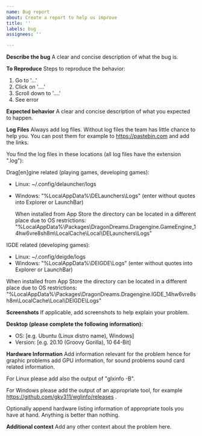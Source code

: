 ```yaml
---
name: Bug report
about: Create a report to help us improve
title: ''
labels: bug
assignees: ''

---
```


**Describe the bug**
A clear and concise description of what the bug is.

**To Reproduce**
Steps to reproduce the behavior:
1. Go to '...'
2. Click on '....'
3. Scroll down to '....'
4. See error

**Expected behavior**
A clear and concise description of what you expected to happen.

**Log Files**
Always add log files. Without log files the team has little chance to help you. You can post them for example to https://pastebin.com and add the links.

You find the log files in these locations (all log files have the extension ".log"):

Drag[en]gine related (playing games, developing games):
- Linux: ~/.config/delauncher/logs
- Windows: "%LocalAppData%\DELaunchers\Logs" (enter without quotes into Explorer or LaunchBar)
  
  When installed from App Store the directory can be located in a different place due to OS restrictions: "%LocalAppData%\Packages\DragonDreams.Dragengine.GameEngine_14hw6vre8sh8m\LocalCache\Local\DELaunchers\Logs"

IGDE related (developing games):
- Linux: ~/.config/deigde/logs
- Windows: "%LocalAppData%\DEIGDE\Logs" (enter without quotes into Explorer or LaunchBar)

When installed from App Store the directory can be located in a different place due to OS restrictions: "%LocalAppData%\Packages\DragonDreams.Dragengine.IGDE_14hw6vre8sh8m\LocalCache\Local\DEIGDE\Logs"

**Screenshots**
If applicable, add screenshots to help explain your problem.

**Desktop (please complete the following information):**
 - OS: [e.g. Ubuntu (Linux distro name), Windows]
 - Version: [e.g. 20.10 (Groovy Gorilla), 10 64-Bit]

**Hardware Information**
Add information relevant for the problem hence for graphic problems add GPU information, for sound problems sound card related information.

For Linux please add also the output of "glxinfo -B".

For Windows please add the output of an appropriate tool, for example https://github.com/gkv311/wglinfo/releases .

Optionally append hardware listing information of appropriate tools you have at hand. Anything is better than nothing.

**Additional context**
Add any other context about the problem here.
